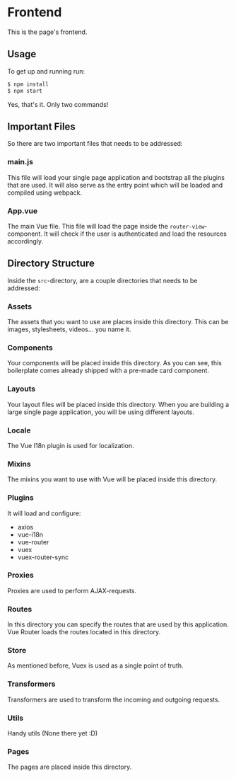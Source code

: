 # Frontend

This is the page's frontend.

## Usage
To get up and running run:
``` bash
$ npm install
$ npm start
```
Yes, that's it. Only two commands!

## Important Files ##
So there are two important files that needs to be addressed:

### main.js ###
This file will load your single page application and bootstrap all the plugins that are used.
It will also serve as the entry point which will be loaded and compiled using webpack.

### App.vue ###
The main Vue file.
This file will load the page inside the `router-view`-component.
It will check if the user is authenticated and load the resources accordingly.

## Directory Structure ##
Inside the `src`-directory, are a couple directories that needs to be addressed:

### Assets ###
The assets that you want to use are places inside this directory.
This can be images, stylesheets, videos... you name it.

### Components ###
Your components will be placed inside this directory.
As you can see, this boilerplate comes already shipped with a pre-made card component.

### Layouts ###
Your layout files will be placed inside this directory.
When you are building a large single page application, you will be using different layouts.

### Locale ###
The Vue I18n plugin is used for localization.

### Mixins ###
The mixins you want to use with Vue will be placed inside this directory.

### Plugins ###
It will load and configure:
 - axios
 - vue-i18n
 - vue-router
 - vuex
 - vuex-router-sync

### Proxies ###
Proxies are used to perform AJAX-requests.

### Routes ###
In this directory you can specify the routes that are used by this application.
Vue Router loads the routes located in this directory.

### Store ###
As mentioned before, Vuex is used as a single point of truth.

### Transformers ###
Transformers are used to transform the incoming and outgoing requests.

### Utils ###
Handy utils
(None there yet :D)
### Pages ###
The pages are placed inside this directory.
